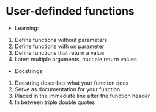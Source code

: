 
# User-definded functions

- Learning:
1. Define functions without parameters
2. Define functions with on parameter
3. Define functions that return a value
4. Later: multiple arguments, multiple return values

- Docstrings
1. Docstring describes what your function does
2. Serve as documentation for your function
3. Placed in the immediate line after the function header
4. In between triple double quotes





